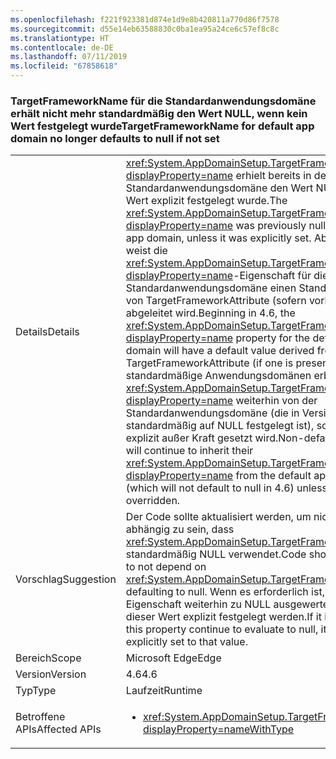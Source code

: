 ```yaml
---
ms.openlocfilehash: f221f923381d874e1d9e8b420811a770d86f7578
ms.sourcegitcommit: d55e14eb63588830c0ba1ea95a24ce6c57ef8c8c
ms.translationtype: HT
ms.contentlocale: de-DE
ms.lasthandoff: 07/11/2019
ms.locfileid: "67858618"
---
```

### <a name="targetframeworkname-for-default-app-domain-no-longer-defaults-to-null-if-not-set"></a><span data-ttu-id="1a191-101">TargetFrameworkName für die Standardanwendungsdomäne erhält nicht mehr standardmäßig den Wert NULL, wenn kein Wert festgelegt wurde</span><span class="sxs-lookup"><span data-stu-id="1a191-101">TargetFrameworkName for default app domain no longer defaults to null if not set</span></span>

|   |   |
|---|---|
|<span data-ttu-id="1a191-102">Details</span><span class="sxs-lookup"><span data-stu-id="1a191-102">Details</span></span>|<span data-ttu-id="1a191-103"><xref:System.AppDomainSetup.TargetFrameworkName?displayProperty=name> erhielt bereits in der Standardanwendungsdomäne den Wert NULL, sofern kein Wert explizit festgelegt wurde.</span><span class="sxs-lookup"><span data-stu-id="1a191-103">The <xref:System.AppDomainSetup.TargetFrameworkName?displayProperty=name> was previously null in the default app domain, unless it was explicitly set.</span></span> <span data-ttu-id="1a191-104">Ab Version 4.6 weist die <xref:System.AppDomainSetup.TargetFrameworkName?displayProperty=name>-Eigenschaft für die Standardanwendungsdomäne einen Standardwert auf, der von TargetFrameworkAttribute (sofern vorhanden) abgeleitet wird.</span><span class="sxs-lookup"><span data-stu-id="1a191-104">Beginning in 4.6, the <xref:System.AppDomainSetup.TargetFrameworkName?displayProperty=name> property for the default app domain will have a default value derived from the TargetFrameworkAttribute (if one is present).</span></span> <span data-ttu-id="1a191-105">Nicht standardmäßige Anwendungsdomänen erben ihr <xref:System.AppDomainSetup.TargetFrameworkName?displayProperty=name> weiterhin von der Standardanwendungsdomäne (die in Version 4.6 nicht standardmäßig auf NULL festgelegt ist), sofern sie nicht explizit außer Kraft gesetzt wird.</span><span class="sxs-lookup"><span data-stu-id="1a191-105">Non-default app domains will continue to inherit their <xref:System.AppDomainSetup.TargetFrameworkName?displayProperty=name> from the default app domain (which will not default to null in 4.6) unless it is explicitly overridden.</span></span>|
|<span data-ttu-id="1a191-106">Vorschlag</span><span class="sxs-lookup"><span data-stu-id="1a191-106">Suggestion</span></span>|<span data-ttu-id="1a191-107">Der Code sollte aktualisiert werden, um nicht davon abhängig zu sein, dass <xref:System.AppDomainSetup.TargetFrameworkName> standardmäßig NULL verwendet.</span><span class="sxs-lookup"><span data-stu-id="1a191-107">Code should be updated to not depend on <xref:System.AppDomainSetup.TargetFrameworkName> defaulting to null.</span></span> <span data-ttu-id="1a191-108">Wenn es erforderlich ist, dass diese Eigenschaft weiterhin zu NULL ausgewertet wird, kann dieser Wert explizit festgelegt werden.</span><span class="sxs-lookup"><span data-stu-id="1a191-108">If it is required that this property continue to evaluate to null, it can be explicitly set to that value.</span></span>|
|<span data-ttu-id="1a191-109">Bereich</span><span class="sxs-lookup"><span data-stu-id="1a191-109">Scope</span></span>|<span data-ttu-id="1a191-110">Microsoft Edge</span><span class="sxs-lookup"><span data-stu-id="1a191-110">Edge</span></span>|
|<span data-ttu-id="1a191-111">Version</span><span class="sxs-lookup"><span data-stu-id="1a191-111">Version</span></span>|<span data-ttu-id="1a191-112">4.6</span><span class="sxs-lookup"><span data-stu-id="1a191-112">4.6</span></span>|
|<span data-ttu-id="1a191-113">Typ</span><span class="sxs-lookup"><span data-stu-id="1a191-113">Type</span></span>|<span data-ttu-id="1a191-114">Laufzeit</span><span class="sxs-lookup"><span data-stu-id="1a191-114">Runtime</span></span>|
|<span data-ttu-id="1a191-115">Betroffene APIs</span><span class="sxs-lookup"><span data-stu-id="1a191-115">Affected APIs</span></span>|<ul><li><xref:System.AppDomainSetup.TargetFrameworkName?displayProperty=nameWithType></li></ul>|

